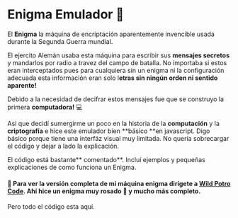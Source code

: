 # Enigma Emulador 💜
El **Enigma** la máquina de encriptación aparentemente invencible usada durante la Segunda Guerra mundial.

El ejercito Alemán usaba esta máquina para escribir sus **mensajes secretos** y mandarlos por radio a travez del campo de batalla. No importaba si estos eran interceptados pues para cualquiera sin un enigma ni la configuración adecuada esta información eran solo l**etras sin ningún orden ni sentido aparente!**

Debido a la necesidad de decifrar estos mensajes fue que se construyo la primera **computadora!** 💻

Asi que decidí sumergirme un poco en la historia de la **computación** y la **criptografía** e hice este emulador bien **básico **en javascript.
Digo básico porque tiene una interfáz visual muy limitada. No quería sobrecargar el código y dejar a lado la explicación. 

El código está bastante** comentado**. Incluí ejemplos y pequeñas explicaciones de como funciona un Enigma.

#### 💜 Para ver la **versión completa de mi máquina enigma** dirígete a [Wild Potro Code](https://wildpotrocode.com/Blog/enigma/enigma.html). Ahí hice un enigma muy **rosado** 🌷 y mucho más **completo**.

Pero todo el código esta aquí.
